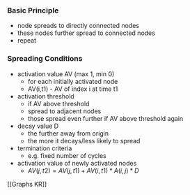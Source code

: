 ### Basic Principle
+ node spreads to directly connected nodes
+ these nodes further spread to connected nodes
+ repeat

### Spreading Conditions
+ activation value AV (max 1, min 0)
	+ for each initially activated node
	+ AV(i,t1) - AV of index i at time t1
+ activation threshold
	+ if AV above threshold 
	+ spread to adjacent nodes
	+ those spread even further if AV above threshold again
+ decay value D
	+  the further away from origin
	+  the more it decays/less likely to spread
+ termination criteria
	+ e.g. fixed number of cycles
+ activation value of newly activated nodes
	+ $AV(j,t2)=AV(j,t1) + AV(i,t1)*A(i,j)*D$


[[Graphs KR]]